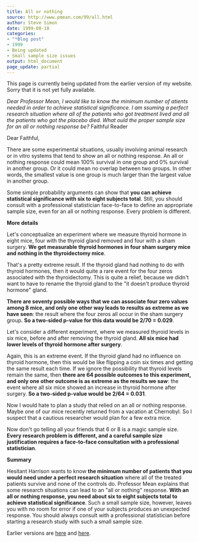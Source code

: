 ```yaml
---
title: All or nothing
source: http://www.pmean.com/99/all.html
author: Steve Simon
date: 1999-08-18
categories:
- "*Blog post"
- 1999
- Being updated
- Small sample size issues
output: html_document
page_update: partial
---
```


This page is currently being updated from the earlier version of my website. Sorry that it is not yet fully available.

*Dear Professor Mean, I would like to know the minimum number of atients needed in order to achieve statistical significance. I am ssuming a perfect research situation where all of the patients who got  treatment lived and all the patients who got the placebo died. What ould the proper sample size for an all or nothing response be?* Faithful Reader 

<!---More--->

Dear Faithful,

There are some experimental situations, usually involving animal research or in vitro systems that tend to show an all or nothing response. An all or nothing response could mean 100% survival in one group and 0% survival in another group. Or it could mean no overlap between two groups. In other words, the smallest value is one group is much larger than the largest value in another group.

Some simple probability arguments can show that **you can achieve statistical significance with six to eight subjects total**. Still, you should consult with a professional statistician face-to-face to define an appropriate sample size, even for an all or nothing response. Every problem is different.

**More details**

Let's conceptualize an experiment where we measure thyroid hormone in eight mice, four with the thyroid gland removed and four with a sham surgery. **We get measurable thyroid hormones in four sham surgery mice and nothing in the thyroidectomy mice**.

That's a pretty extreme result. If the thyroid gland had nothing to do with thyroid hormones, then it would quite a rare event for the four zeros associated with the thyroidectomy. This is quite a relief, because we didn't want to have to rename the thyroid gland to the "it doesn't produce thyroid hormone" gland.

**There are seventy possible ways that we can associate four zero values among 8 mice, and only one other way leads to results as extreme as we have seen**: the result where the four zeros all occur in the sham surgery group. **So a two-sided p-value for this data would be 2/70 = 0.029**.

Let's consider a different experiment, where we measured thyroid levels in six mice, before and after removing the thyroid gland. **All six mice had lower levels of thyroid hormone after surgery**.

Again, this is an extreme event. If the thyroid gland had no influence on thyroid hormone, then this would be like flipping a coin six times and getting the same result each time. If we ignore the possibility that thyroid levels remain the same, then **there are 64 possible outcomes to this experiment, and only one other outcome is as extreme as the results we saw**: the event where all six mice showed an increase in thyroid hormone after surgery. **So a two-sided p-value would be 2/64 = 0.031**.

Now I would hate to plan a study that relied on an all or nothing response. Maybe one of our mice recently returned from a vacation at Chernobyl. So I suspect that a cautious researcher would plan for a few extra mice.

Now don't go telling all your friends that 6 or 8 is a magic sample size. **Every research problem is different, and a careful sample size justification requires a face-to-face consultation with a professional statistician**.

**Summary**

Hesitant Harrison wants to know **the minimum number of patients that you would need under a perfect research situation** where all of the treated patients survive and none of the controls do. Professor Mean explains that some research situations can lead to an "all or nothing" response. **With an all or nothing response, you need about six to eight subjects total to achieve statistical significance**. Such a small sample size, however, leaves you with no room for error if one of your subjects produces an unexpected response. You should always consult with a professional statistician before starting a research study with such a small sample size.

Earlier versions are [here][sim1] and [here][sim2].
 
[sim1]: http://www.pmean.com/99/all.html
[sim2]: http://new.pmean.com/all-or-nothing/
